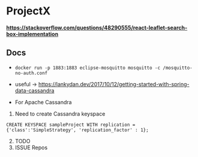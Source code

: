 # ProjectX

**https://stackoverflow.com/questions/48290555/react-leaflet-search-box-implementation**

## Docs
*   `docker run -p 1883:1883 eclipse-mosquitto mosquitto -c /mosquitto-no-auth.conf`

* useful -> https://lankydan.dev/2017/10/12/getting-started-with-spring-data-cassandra

* For Apache Cassandra

1. Need to create Cassandra keyspace 

``
CREATE KEYSPACE sampleProject WITH replication = {'class':'SimpleStrategy', 'replication_factor' : 1};
``

2. TODO
3. ISSUE Repos
